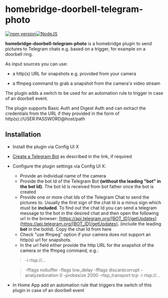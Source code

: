 # homebridge-doorbell-telegram-photo

<a href="https://www.npmjs.com/package/homebridge-doorbell-telegram-photo"><img title="npm version" src="https://badgen.net/npm/v/homebridge-doorbell-telegram-photo" ></a>[![NodeJS](https://github.com/california444/homebridge-doorbell-telegram-photo/actions/workflows/nodejs.yml/badge.svg)](https://github.com/california444/homebridge-doorbell-telegram-photo/actions/workflows/nodejs.yml)

**homebridge-doorbell-telegram-photo** is a homebridge plugin to send pictures to Telegram chats e.g. based on a trigger, for example on a doorbell ring.

As input sources you can use:

- a http(s) URL for snapshots e.g. provided from your camera

- a ffmpeg command to grab a snapshot from the camera's video stream

The plugin adds a switch to be used for an automation rule to trigger in case of an doorbell event.

The plugin supports Basic Auth and Digest Auth and can extract the credentials from the URL if they provided in the form of http(s)://USER:PASSWORD@host/path


## Installation

- Install the plugin via Config UI X
- [Create a Telegram Bot](https://core.telegram.org/bots#3-how-do-i-create-a-bot) as described in the link, if required
- Configure the plugin settings via Config UI X:
  - Provide an individual name of the camera
  - Provide the bot Id of the Telegram Bot **(without the leading "bot" in the bot Id)**. The bot Id is received from bot father once the bot is created
  - Provide one or more chat Ids of the Telegram Chat to send the pictures to. Usually the first sign of the chat Id is a minus sign which must be **included**. To find out the chat Id you can send a telegram message to the bot in the desired chat and then open the following url in the browser: [https://api.telegram.org/[BOT_ID]/getUpdates](https://api.telegram.org/[BOT_ID]/getUpdates). (include the leading **bot** in the botId). Copy the chat Id from here
  - Check "use ffmpeg" option if your camera does not support an http(s) url for snapshots.
  - In the url field either provide the http URL for the snapshot of the camera or the ffmpeg command, e.g.:
  > -i rtsp://...

  > -fflags nobuffer -flags low_delay -fflags discardcorrupt -analyzeduration 0 -probesize 2000 -rtsp_transport tcp -i rtsp://...
- In Home App add an automation rule that triggers the switch of this plugin in case of an doorbell event
